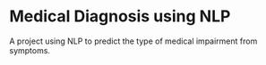 # Medical Diagnosis using NLP
A project using NLP to predict the type of medical impairment from symptoms.

